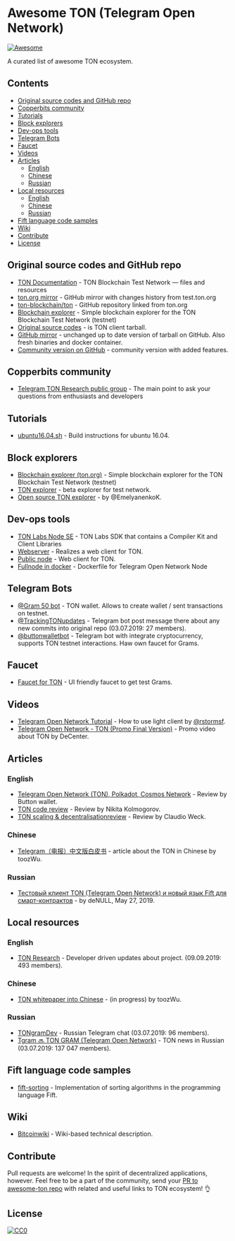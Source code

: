 # Awesome TON (Telegram Open Network)
[![Awesome](https://awesome.re/badge.svg)](https://awesome.re)

A curated list of awesome TON ecosystem.

## Contents

<!-- START doctoc generated TOC please keep comment here to allow auto update -->
<!-- DON'T EDIT THIS SECTION, INSTEAD RE-RUN doctoc TO UPDATE -->
- [Original source codes and GitHub repo](#original-source-codes-and-github-repo)
- [Copperbits community](#copperbits-community)
- [Tutorials](#tutorials)
- [Block explorers](#block-explorers)
- [Dev-ops tools](#dev-ops-tools)
- [Telegram Bots](#telegram-bots)
- [Faucet](#faucet)
- [Videos](#videos)
- [Articles](#articles)
  - [English](#english)
  - [Chinese](#chinese)
  - [Russian](#russian)
- [Local resources](#local-resources)
  - [English](#english-1)
  - [Chinese](#chinese-1)
  - [Russian](#russian-1)
- [Fift language code samples](#fift-language-code-samples)
- [Wiki](#wiki)
- [Contribute](#contribute)
- [License](#license)

<!-- END doctoc generated TOC please keep comment here to allow auto update -->

## Original source codes and GitHub repo
- [TON Documentation](https://test.ton.org) - TON Blockchain Test Network — files and resources
- [ton.org mirror](https://github.com/poma/ton-lite-client) - GitHub mirror with changes history from test.ton.org
- [ton-blockchain/ton](https://github.com/ton-blockchain/ton) - GitHub repository linked from ton.org
- [Blockchain explorer](https://test.ton.org/testnet/) - Simple blockchain explorer for the TON Blockchain Test Network (testnet)
- [Original source codes](http://test.ton.org/downloads.html) - is TON client tarball.
- [GitHub mirror](https://github.com/poma/ton-lite-client) - unchanged up to date version of tarball on GitHub. Also fresh binaries and docker container.
- [Community version on GitHub](https://github.com/copperbits/TON) - community version with added features.

## Copperbits community

- [Telegram TON Research public group](https://t.me/ton_research) - The main point to ask your questions from enthusiasts and developers

## Tutorials

- [ubuntu16.04.sh](https://github.com/copperbits/TON/blob/master/docs/ubuntu16.04.sh) - Build instructions for ubuntu 16.04.

## Block explorers
- [Blockchain explorer (ton.org)](https://test.ton.org/testnet/) - Simple blockchain explorer for the TON Blockchain Test Network (testnet)
- [TON explorer](https://explorer.test.ton.cryptoprocessing.io) - beta explorer for test network.
- [Open source TON explorer](http://tonwatcher.com) - by @EmelyanenkoK.

## Dev-ops tools
- [TON Labs Node SE](https://ton.dev/node-se) - TON Labs SDK that contains a Compiler Kit and Client Libraries
- [Webserver](https://github.com/copperbits/TON/blob/master/docs/WEB_SERVER.md) - Realizes a web client for TON.
- [Public node](https://explorer.test.ton.cryptoprocessing.io/api) - Web client for TON.
- [Fullnode in docker](https://github.com/akme/ton-node) - Dockerfile for Telegram Open Network Node

## Telegram Bots

- [@Gram 50 bot](https://t.me/gram50bot) - TON wallet. Allows to create wallet / sent transactions on testnet.
- [@TrackingTONupdates](https://t.me/TrackingTONupdates) - Telegram bot post message there about any new commits into original repo (03.07.2019: 27 members).
- [@buttonwalletbot](https://t.me/buttonwalletbot) - Telegram bot with integrate cryptocurrency, supports TON testnet interactions. Haw own faucet for Grams.


## Faucet

- [Faucet for TON](https://faucet.copperbits.io) - UI friendly faucet to get test Grams.

## Videos

- [Telegram Open Network Tutorial](https://www.youtube.com/watch?v=J7K2nq5lf7I&feature=youtu.be) - How to use light client by [@rstormsf](https://twitter.com/rstormsf).
- [Telegram Open Network - TON (Promo Final Version)](https://youtu.be/3O-jnS72gY4) - Promo video about TON by DeCenter.

## Articles
### English
- [Telegram Open Network (TON), Polkadot, Cosmos Network](https://medium.com/@buttonwallet/telegram-open-network-ton-polkadot-cosmos-network-future-of-blockchains-7b466b8f2e40) - Review by Button wallet.
- [TON code review](https://medium.com/@nikitakolmogorov/ton-code-review-fd7ba036626b) - Review by Nikita Kolmogorov.
- [TON scaling & decentralisationreview](https://medium.com/@Claudio_Weck/for-geeks-telegram-open-network-does-it-scale-decentralise-ecc3225967e3) - Review by Claudio Weck.
### Chinese
- [Telegram（电报）中文版白皮书](https://mp.weixin.qq.com/s/WLlD088acBDfjUM4bCEd0A) - article about the TON in Chinese by toozWu.
### Russian
- [Тестовый клиент TON (Telegram Open Network) и новый язык Fift для смарт-контрактов](https://habr.com/ru/post/453714/) - by deNULL, May 27, 2019.

## Local resources
### English
- [TON Research](https://t.me/ton_research) - Developer driven updates about project. (09.09.2019: 493 members).

### Chinese
- [TON whitepaper into Сhinese](https://drive.google.com/file/d/1acH4j7zY_XhsOUGsup4byssMXlp5000O/view) - (in progress) by toozWu.
### Russian
- [TONgramDev](https://t.me/TONgramDev) - Russian Telegram chat (03.07.2019: 96 members).
- [Tgram 🔜 TON GRAM (Telegram Open Network)](https://t.me/Tgram) - TON news in Russian  (03.07.2019: 137 047 members).


## Fift language code samples
- [fift-sorting](https://github.com/kaspler/fift-sorting) - Implementation of sorting algorithms in the programming language Fift.

## Wiki

- [Bitcoinwiki](https://en.bitcoinwiki.org/wiki/TON) - Wiki-based technical description.

## Contribute

Pull requests are welcome! In the spirit of decentralized applications, however.
Feel free to be a part of the community, send your [PR to awesome-ton repo](https://github.com/copperbits/awesome-ton/edit/master/README.md) with related and useful links to TON ecosystem! 👌

## License

[![CC0](http://mirrors.creativecommons.org/presskit/buttons/88x31/svg/cc-zero.svg)](http://creativecommons.org/publicdomain/zero/1.0)
